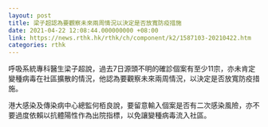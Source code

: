```yaml
---
layout: post
title: 梁子超認為要觀察未來兩周情況以決定是否放寬防疫措施
date: 2021-04-22 12:08:44.000000000 +08:00
link: https://news.rthk.hk/rthk/ch/component/k2/1587103-20210422.htm
categories: rthk
---
```


呼吸系統專科醫生梁子超說，過去7日源頭不明的確診個案有至少11宗，亦未肯定變種病毒在社區擴散的情況，他認為要觀察未來兩周情況，以決定是否放寬防疫措施。

港大感染及傳染病中心總監何栢良說，要留意輸入個案是否有二次感染風險，亦不要過度依賴以抗體陽性作為出院指標，以免讓變種病毒流入社區。
